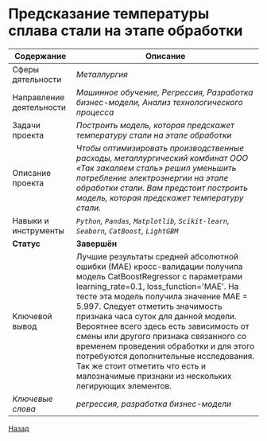 # Предсказание температуры сплава стали на этапе обработки
Содержание | Описание |
 ------------- | ---------------- |
Сферы дятельности | *Металлургия*
Направление деятельности | *Машинное обучение, Регрессия, Разработка бизнес-модели, Анализ технологического процесса*
Задачи проекта  | *Построить модель, которая предскажет температуру стали на этапе обработки*
Описание проекта | *Чтобы оптимизировать производственные расходы, металлургический комбинат ООО «Так закаляем сталь» решил уменьшить потребление электроэнергии на этапе обработки стали. Вам предстоит построить модель, которая предскажет температуру стали.*
Навыки и инструменты | *`Python`, `Pandas`, `Matplotlib`, `Scikit-learn`, `Seaborn`, `CatBoost`, `LightGBM`*
**Статус** | **Завершён**
Ключевой вывод | Лучшие результаты средней абсолютной ошибки (МАЕ) кросс-валидации получила модель CatBoostRegressor с параметрами learning_rate=0.1, loss_function='MAE'. На тесте эта модель получила значение МАЕ = 5.997. Следует отметить значимость признака часа суток для данной модели. Вероятнее всего здесь есть зависимость от смены или другого признака связанного со временем проведения обработки и для этого потребуются дополнительные исследования. Так же стоит отметить что есть и малозначимые признаки из нескольких легирующих элементов.
*Ключевые слова* | *регрессия, разработка бизнес-модели*

<a href="https://github.com/MikhailNaumov88/yandex_praktikum">Назад</a>
